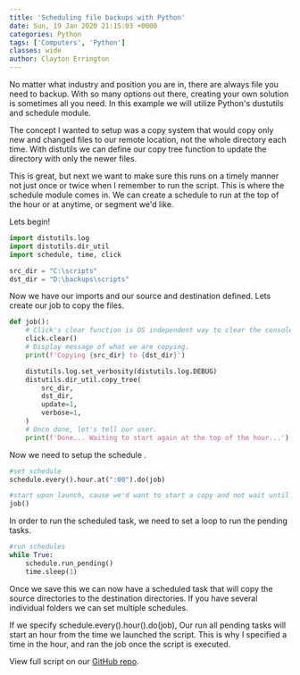 ```yaml
---
title: 'Scheduling file backups with Python'
date: Sun, 19 Jan 2020 21:15:03 +0000
categories: Python
tags: ['Computers', 'Python']
classes: wide
author: Clayton Errington
---
```


No matter what industry and position you are in, there are always file you need to backup. With so many options out there, creating your own solution is sometimes all you need. In this example we will utilize Python's dustutils and schedule module.

The concept I wanted to setup was a copy system that would copy only new and changed files to our remote location, not the whole directory each time. With distutils we can define our copy tree function to update the directory with only the newer files.

This is great, but next we want to make sure this runs on a timely manner not just once or twice when I remember to run the script. This is where the schedule module comes in. We can create a schedule to run at the top of the hour or at anytime, or segment we'd like.

Lets begin!

```python
import distutils.log
import distutils.dir_util
import schedule, time, click

src_dir = "C:\scripts"
dst_dir = "D:\backups\scripts"
```

Now we have our imports and our source and destination defined. Lets create our job to copy the files.

```python
def job():
    # Click's clear function is OS independent way to clear the console
    click.clear()
    # Display message of what we are copying.
    print(f'Copying {src_dir} to {dst_dir}')

    distutils.log.set_verbosity(distutils.log.DEBUG)
    distutils.dir_util.copy_tree(
        src_dir,
        dst_dir,
        update=1,
        verbose=1,
    )
    # Once done, let's tell our user.
    print(f'Done... Waiting to start again at the top of the hour...')
```

Now we need to setup the schedule .

```python
#set schedule
schedule.every().hour.at(":00").do(job)

#start upon launch, cause we'd want to start a copy and not wait until the scheduled time
job()
```

In order to run the scheduled task, we need to set a loop to run the pending tasks.

```python
#run schedules
while True:
    schedule.run_pending()
    time.sleep(1)
```

Once we save this we can now have a scheduled task that will copy the source directories to the destination directories. If you have several individual folders we can set multiple schedules.

If we specify schedule.every().hour().do(job), Our run all pending tasks will start an hour from the time we launched the script. This is why I specified a time in the hour, and ran the job once the script is executed.

View full script on our [GitHub repo](https://github.com/Useful-Scripting-Network/Python/blob/master/fileBackup.py).